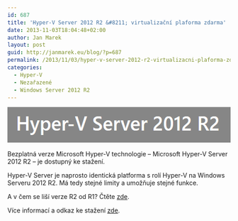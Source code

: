 ```yaml
---
id: 687
title: 'Hyper-V Server 2012 R2 &#8211; virtualizační plaforma zdarma'
date: 2013-11-03T18:04:48+02:00
author: Jan Marek
layout: post
guid: http://janmarek.eu/blog/?p=687
permalink: /2013/11/03/hyper-v-server-2012-r2-virtualizacni-plaforma-zdarma/
categories:
  - Hyper-V
  - Nezařazené
  - Windows Server 2012 R2
---
```

[<img class="aligncenter size-full wp-image-688" alt="hyper-v-server-2012-r2-logo" src="/wp-content/uploads/2013/11/hyper-v-server-2012-r2-logo.png" width="527" height="80" />](/wp-content/uploads/2013/11/hyper-v-server-2012-r2-logo.png)

Bezplatná verze Microsoft Hyper-V technologie &#8211; Microsoft Hyper-V Server 2012 R2 &#8211; je dostupný ke stažení.

Hyper-V Server je naprosto identická platforma s rolí Hyper-V na Windows Serveru 2012 R2. Má tedy stejné limity a umožňuje stejné funkce.

A v čem se liší verze R2 od R1? Čtěte <a href="http://technet.microsoft.com/en-us/library/dn282278.aspx" target="_blank">zde</a>.

Více informací a odkaz ke stažení <a title="Microsoft Hyper-V Server 2012 R2 Download" href="http://technet.microsoft.com/en-us/evalcenter/dn205299.aspx" target="_blank">zde</a>.

